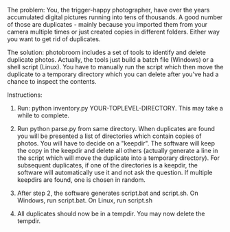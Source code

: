 
The problem:
You, the trigger-happy photographer, have over the years accumulated digital pictures running into tens of thousands. A good number of those are duplicates - mainly because you imported them from your camera multiple times or just created copies in different folders. Either way you want to get rid of duplicates.

The solution:
photobroom includes a set of tools to identify and delete duplicate photos. Actually, the tools just build a batch file (Windows) or a shell script (Linux). You have to manually run the script which then move the duplicate to a temporary directory which you can delete after you've had a chance to inspect the contents.

Instructions:

1. Run: python inventory.py YOUR-TOPLEVEL-DIRECTORY. This may take a while to complete.

2. Run python parse.py from same directory. When duplicates are found you will be presented a list of directories which contain copies of photos. You will have to decide on a "keepdir". The software will keep the copy in the keepdir and delete all others (actually generate a line in the script which will move the duplicate into a temporary directory). For subsequent duplicates, if one of the directories is a keepdir, the software will automatically use it and not ask the question. If multiple keepdirs are found, one is chosen in random.

3. After step 2, the software generates script.bat and script.sh. On Windows, run script.bat. On Linux, run script.sh

4. All duplicates should now be in a tempdir. You may now delete the tempdir.
